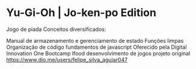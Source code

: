 # Yu-Gi-Oh | Jo-ken-po Edition
Jogo de piada
Conceitos diversificados:

Manual de armazenamento e gerenciamento de estado
Funções limpas
Organização de código
fundamentos de javascript
Oferecido pela Digital Innovation One
Bootcamp Ifood desenvolvimento de jogos
projeto original https://www.dio.me/users/felipe_silva_aguiar047
